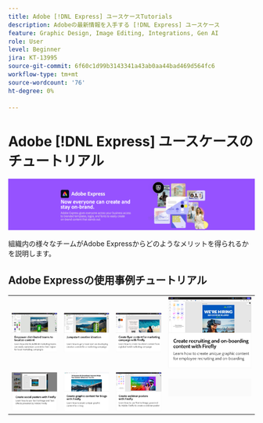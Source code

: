 ```yaml
---
title: Adobe [!DNL Express] ユースケースTutorials
description: Adobeの最新情報を入手する [!DNL Express] ユースケース
feature: Graphic Design, Image Editing, Integrations, Gen AI
role: User
level: Beginner
jira: KT-13995
source-git-commit: 6f60c1d99b3143341a43ab0aa44bad469d564fc6
workflow-type: tm+mt
source-wordcount: '76'
ht-degree: 0%

---
```


# Adobe [!DNL Express] ユースケースのチュートリアル

![Expressヒーロー画像](../assets/Express.png)

組織内の様々なチームがAdobe Expressからどのようなメリットを得られるかを説明します。

## Adobe Expressの使用事例チュートリアル

<table style="table-layout:fixed">
<tr>
   <td>
      <a href="localized-marketing-content.md">
         <img alt="分散したチームがコンテンツをローカライズできるようにする" src="assets/marketing-regional-content.png" />
      </a>
  </td>
  <td>
      <a href="jumpstart-ideation.md">
         <img alt="創造的なアイデアを促進する" src="assets/marketing-ideation.png" />
      </a>
   </td>     
   <td>
      <a href="create-local-marketing.md">
         <img alt="Fireflyを使用したマーケティングキャンペーン用のチラシコンテンツの作成" src="assets/local-marketing.png" />
      </a>
   </td>
    <td>
      <a href="create-on-boarding.md">
         <img alt="Fireflyを使用した採用コンテンツとオンボーディングコンテンツの作成" src="assets/on-boarding.png" />
      </a>
   </td>
</tr>
<tr>
   <td>
      <a href="create-social-posters.md">
         <img alt="Fireflyを使用したソーシャルポスターの作成" src="assets/social-firefly.png" />
      </a>
   </td>
   <td>
      <a href="create-blog-graphics.md">
         <img alt="Fireflyを使用したブログのグラフィックコンテンツの作成" src="assets/blog-graphic.png" />
      </a>
   </td>
   <td>
      <a href="create-webinar-poster.md">
         <img alt="Fireflyを使ってウェビナーのポスターを作成" src="assets/webinar-poster.png" />
      </a>
   </td>
   <td>
    <img alt="スペーサー" src="../assets/GrayBanner_Spacer.png" />
    <div>
    <br>
  </td>
</tr>
</table>
